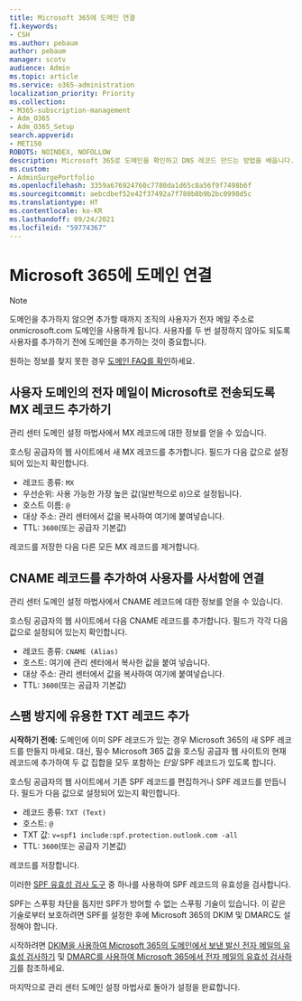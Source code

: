 ```yaml
---
title: Microsoft 365에 도메인 연결
f1.keywords:
- CSH
ms.author: pebaum
author: pebaum
manager: scotv
audience: Admin
ms.topic: article
ms.service: o365-administration
localization_priority: Priority
ms.collection:
- M365-subscription-management
- Adm_O365
- Adm_O365_Setup
search.appverid:
- MET150
ROBOTS: NOINDEX, NOFOLLOW
description: Microsoft 365로 도메인을 확인하고 DNS 레코드 만드는 방법을 배웁니다.
ms.custom:
- AdminSurgePortfolio
ms.openlocfilehash: 3359a676924760c7780da1d65c8a56f9f7498b6f
ms.sourcegitcommit: aebcdbef52e42f37492a7f780b8b9b2bc0998d5c
ms.translationtype: HT
ms.contentlocale: ko-KR
ms.lasthandoff: 09/24/2021
ms.locfileid: "59774367"
---
```

# <a name="connect-your-domain-to-microsoft-365"></a>Microsoft 365에 도메인 연결

> [!NOTE]
> 도메인을 추가하지 않으면 추가할 때까지 조직의 사용자가 전자 메일 주소로 onmicrosoft.com 도메인을 사용하게 됩니다. 사용자를 두 번 설정하지 않아도 되도록 사용자를 추가하기 전에 도메인을 추가하는 것이 중요합니다.

원하는 정보를 찾지 못한 경우 [도메인 FAQ를 확인](../setup/domains-faq.yml)하세요.

## <a name="add-an-mx-record-so-email-for-your-domain-will-come-to-microsoft"></a>사용자 도메인의 전자 메일이 Microsoft로 전송되도록 MX 레코드 추가하기

관리 센터 도메인 설정 마법사에서 MX 레코드에 대한 정보를 얻을 수 있습니다.

호스팅 공급자의 웹 사이트에서 새 MX 레코드를 추가합니다.
필드가 다음 값으로 설정되어 있는지 확인합니다.

- 레코드 종류: `MX`
- 우선순위: 사용 가능한 가장 높은 값(일반적으로 `0`)으로 설정됩니다.
- 호스트 이름: `@`
- 대상 주소: 관리 센터에서 값을 복사하여 여기에 붙여넣습니다.
- TTL: `3600`(또는 공급자 기본값)

레코드를 저장한 다음 다른 모든 MX 레코드를 제거합니다.

## <a name="add-a-cname-record-to-connect-users-to-their-mailboxes"></a>CNAME 레코드를 추가하여 사용자를 사서함에 연결

관리 센터 도메인 설정 마법사에서 CNAME 레코드에 대한 정보를 얻을 수 있습니다.

호스팅 공급자의 웹 사이트에서 다음 CNAME 레코드를 추가합니다. 필드가 각각 다음 값으로 설정되어 있는지 확인합니다.

- 레코드 종류: `CNAME (Alias)`
- 호스트: 여기에 관리 센터에서 복사한 값을 붙여 넣습니다.
- 대상 주소: 관리 센터에서 값을 복사하여 여기에 붙여넣습니다.
- TTL: `3600`(또는 공급자 기본값)

## <a name="add-a-txt-record-to-help-prevent-spam"></a>스팸 방지에 유용한 TXT 레코드 추가

**시작하기 전에:** 도메인에 이미 SPF 레코드가 있는 경우 Microsoft 365의 새 SPF 레코드를 만들지 마세요. 대신, 필수 Microsoft 365 값을 호스팅 공급자 웹 사이트의 현재 레코드에 추가하여 두 값 집합을 모두 포함하는 *단일* SPF 레코드가 있도록 합니다.

호스팅 공급자의 웹 사이트에서 기존 SPF 레코드를 편집하거나 SPF 레코드를 만듭니다.
필드가 다음 값으로 설정되어 있는지 확인합니다.

- 레코드 종류: `TXT (Text)`
- 호스트: `@`
- TXT 값: `v=spf1 include:spf.protection.outlook.com -all`
- TTL: `3600`(또는 공급자 기본값)

레코드를 저장합니다.

이러한 [SPF 유효성 검사 도구](/office365/admin/setup/domains-faq#how-can-i-validate-spf-records-for-my-domain) 중 하나를 사용하여 SPF 레코드의 유효성을 검사합니다.

SPF는 스푸핑 차단을 돕지만 SPF가 방어할 수 없는 스푸핑 기술이 있습니다. 이 같은 기술로부터 보호하려면 SPF를 설정한 후에 Microsoft 365의 DKIM 및 DMARC도 설정해야 합니다.

시작하려면 [DKIM을 사용하여 Microsoft 365의 도메인에서 보낸 발신 전자 메일의 유효성 검사하기](../../security/office-365-security/use-dkim-to-validate-outbound-email.md) 및 [DMARC를 사용하여 Microsoft 365에서 전자 메일의 유효성 검사하기](../../security/office-365-security/use-dmarc-to-validate-email.md)를 참조하세요.

마지막으로 관리 센터 도메인 설정 마법사로 돌아가 설정을 완료합니다.
